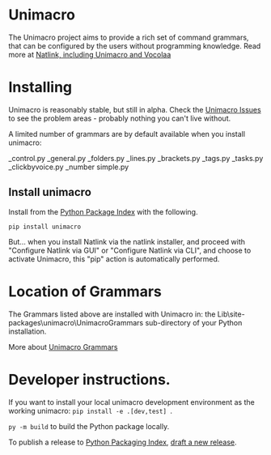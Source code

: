 # Unimacro
The Unimacro project aims to provide a rich set of command grammars, that can be configured by the users without programming knowledge. 
Read more at [Natlink, including Unimacro and Vocolaa](https://qh.antenna.nl/unimacro/index.html)

# Installing

Unimacro is reasonably stable, but still in alpha.  Check the [Unimacro Issues](https://github.com/dictation-toolbox/unimacro/issues) to see the problem
areas - probably nothing you can't live without.

A limited number of grammars are by default available when you install unimacro:

  _control.py
  _general.py 
  _folders.py
  _lines.py
  _brackets.py
  _tags.py
  _tasks.py
  _clickbyvoice.py
  _number simple.py

## Install unimacro

Install from the [Python Package Index](https://pypi.org/)
with the following.

`pip install unimacro`

But... when you install Natlink via the natlink installer, and proceed with "Configure Natlink via GUI" or "Configure Natlink via CLI", and choose to activate Unimacro, this "pip" action is automatically performed. 



# Location of Grammars

The Grammars listed above are installed with Unimacro in:
the Lib\site-packages\unimacro\UnimacroGrammars sub-directory of your 
Python installation.  

More about [Unimacro Grammars](https://qh.antenna.nl/unimacro/grammars/globalgrammars/folders/index.html)

# Developer instructions.

If you want to install your local unimacro development environment as the working unimacro:
`pip install -e .[dev,test] `.  

`py -m build` to build the Python package locally.

To publish a release to [Python Packaging Index](https://pypi.org/), [draft a new release](https://github.com/dictation-toolbox/unimacro/releases). 





